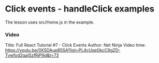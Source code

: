 
# Click events - handleClick examples

The lesson uses src/Home.js in the example.  

### Video

Title: Full React Tutorial #7 - Click Events
Author: Net Ninja
Video time: https://youtu.be/0XSDAup85SA?list=PL4cUxeGkcC9gZD-Tvwfod2gaISzfRiP9d&t=73  

